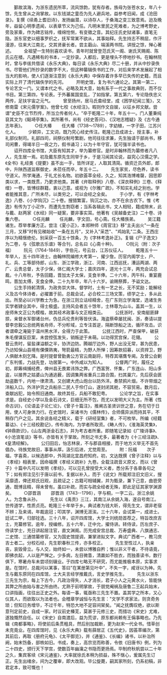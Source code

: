<!-- { "loadSidebar": true } -->
　　鄞故滨海，为浙东遗民所萃，流风馀韵，犹有存者。族母为张苍水女，年八十馀，先生曾从之询掌故。以东钱湖之童岙为先人避兵地，益参考旧闻，成《沧田录》。复撰《续甬上耆旧诗》，发扬幽潜，以诗存人，于桑海之变三致意焉。迨及晚年，益留心明季遗闻，以表章节义为己任。凡明末里民之死难者，为之博考野史，旁及家乘，作为碑志铭传，缠绵怆恻，有变徵之音。其纪庄氏史狱诸事，直笔无隐。浙东官吏以细事罗织之，抚军常某不欲从，其事始释。先生持志不稍屈，作汗漫游，往来大江南北，交其贤豪长者。尝主蕺山、端溪两书院。讲授之馀，殚心著述。
　　全祖望一生特别喜欢读书，青年时就曾登范氏天一阁、谢氏天赐阁、陈氏云在楼。凡遇稀有的书本，一定抄录。入都后，更是埋头不停地抄书。在翰林院时，曾与李绂共借读《永乐大典》，每日读《永乐大典》尽二十册，并从中抄录佚书。尽管他们所抄录的数字不大，但这种纂辑佚书的工作，对后来学术发展起了相当大的影响，使人们逐渐注意到《永乐大典》中保存着许多早已失传的史籍，而且实际上开了清代辑佚学的先河。
　　开明史馆，复为书六通论之。其第一第二，专论艺文一门。又谓本代之书，必略及其大意，始有系于一代之事故典则，而不仅书目。第三第四，专论表。于外蕃属国变乱，了如指掌。第五第六，专论隐佚忠义两传，足扶宇宙之元气。
　　曾至扬州，居马氏畬经堂，成《困学纪闻三笺》，又修南雷《宋元儒学案》。他曾七校《水经注》。暇则作文自娱，以征乡邦文献。尝谓"史臣不立节烈传，所当立传者何人。"卒于乾隆二十年，年五十一。门人董秉纯裒其文为《鲒埼亭集》。其所著书，尚有《经史答问》、《汉地志稽疑》及《古今通志年表》。
　　○任大椿
　　任大椿（1738～1789），字幼植，一字子田，江苏兴化人。
　　少颖异，工文词，既乃究心经史传注。乾隆己丑成进士，授主事，补礼部仪制司。礼部四司，祠祭仪制号繁剧，他司往往求兼，先生独请于部尚书，移司闲曹，得竭半日一夜之力，假书诵习；以为十年守官，犹可强半读书也。
　　诏开四库全书馆，大臣有知其才，举为纂修官。是时非翰林而为纂修者凡八人，先生居一焉。初及戴东原先生同举于乡，于是习闻其论说，益究心汉儒之学。《全书》礼经类《提要》虽不出一手，皆所详定，人取其清简。循资迁员外郎，郎中，升陕西道监察御史，未莅任而卒，年五十二。
　　先生家贫，尽色养，读书守道义。所学淹通，于礼尤长名物。初欲荟萃全经，久之，知其浩博难罄，因思即类以求，一类既贯，乃更求他类。其著《弁取释例》八卷、《深衣释例》三卷、《释缯》一卷，皆博综群籍，衷以己意。或视为《尔雅广疏》，不知实礼经之别也。学者能推其意，广所未尽，以类穷之，可以会经之全矣。
　　于小学，有《字林考逸》八卷、《小学钩沉》二十卷。搜猎繁富，钩沉之功，亦不在余古农下。惟《考逸》有传为丁小疋作，而遭先生剽窃者；当系各辑此书，文人相轻，籍成隙末，此与戴、赵两家《水经》同一疑案，要非事实耳。他著有《吴越备史注》二十卷、诗集六卷。
　　○任兆麟
　　任兆麟，字文田，号心斋。任大椿族弟。
　　吴江籍诸生。荐举孝廉方正。尝注《夏小正》，本郑种师《周官注》移"主夫出火"一条在三月，又移"时有见稊始收"一条在五月"，又补入"采芑"、"鸡始乳"二条。王西庄序以为精惬绝伦。别采获一百五十馀条，为《字林考逸补正》。复辑《尸子逸文》为二卷，与《弦歌古乐谱》等合刊，总名曰《心斋十种》。
　　○阮元（附：次子福）
　　阮元（1764-1849），字伯元，号云台，江苏仪征人。
　　乾隆五十一年举人，五十四年进士。由翰林院编修大考第一，擢少詹。历官内阁学士，户、礼、兵、工等部侍郎，山东、浙江学政，浙江、河南、江西巡抚，漕运两湖、两广、云贵总督，太子少保，体仁阁大学士；嘉庆四年，道光十三年，两充会试总裁。十八年秋，予告回籍，晋加太子太保，支食半俸。二十六年，丙午科，重宴鹿鸣，晋加太傅，支食全俸。二十九年卒，年八十六岁。谕赐祭葬，予谥文达。
　　公生手持躬清慎，为政务崇大体。督学时，士有一艺之长，无不奖励；能解经义及古今体诗者，必擢置于前。总裁会试，必合校二三场文策，绩学之士，多从此出。所至必以兴学教士为急。在浙江则立诂经精舍，在广东则立学海堂，选诸生务实学者肄业其中，得士极盛。主持风会者五十馀年，士林尊为山斗。盖其一生，以座师朱文正公为模楷，故其经术政事与文正相类云。
　　公抚浙时，安南艇匪肆掠，亲督水军御诸台州，伪总兵伦贵利等皆伏诛。海盗蔡牵屡扰闽、浙，奏请以提督李忠毅公总统两省舟师，不分畛域，立专注首逆，隔断馀船之法，循环攻击。识者谓牵之淹毙于温州黑水洋，全得力于此策。
　　公抚江西时，严查保甲，破获朱毛俚谋反巨案，未尝控弦发矢，销叛逆于未萌。以功得赏宫保，花翎。
　　公督云贵时，留盐课溢额之半，协济边防。腾越厅边外，野人出没无常，甚为民患，乃访知保山县境有傈傈熟夷，弩箭最精，为野人所惮；因筹款招募，以资捍卫，野人俱献木刻乞降。是时提督曾勤勇公方官云南副将，特荐其堪膺专阃。及曾公会剿广东判傜，力战先登，功居第一。中外咸以为知人。
　　公督两广时，履任之初，即筹缉捕经费，俾州县无畏累讳饰之弊。广西富贺、怀集，广东连山、阳山多盗，以接界之姑婆山为通逃薮，因调集两省重兵三路合围，扫其巢穴，先后获会匪劫盗数千，内地一律肃清。又创建大虎山炮台以防外洋。奏禁鸦片烟，不许带烟之洋船入口。外洋护货之兵船杀二民人于伶仃山，遂封闭其舱，不容贸易。数月后，查献凶犯，始令照旧通商。故终其任，兵船不敢犯粤。
　　公论学之旨，在实事求是。自经史小学以及金石诗文，巨细无所不包，而尤以发明大义为主。所著《性命古训》，《论语孟子论仁论》，《曾子十篇注》，推阐古圣贤训世之意，务在切于日用，使人可身体力行。在史馆时，采诸书为《儒林传》，合师儒异派而持其平，不稍存门户之见。其余说各经之精义，载于《研经室集》者，不可枚举。所编《经籍纂诂》、《十三经校勘记》，传布海内，为学者所取资。《畴人传》，《淮海英灵集》，《钟鼎款识》，《山左两浙金石志》，并为考古者所重。即随笔记录如《广陵诗事》、《小沧浪笔谈》等书，亦皆有关于掌故。所刻之书尤多，最著者为《十三经注疏》、《皇清经解》。
　　公归田后，怡志林泉，不与郡县相接，而于地方义举无不首先倡办。待族党故旧，事事从厚。汲引后进，尤觉周至。
　　附：阮福
　　次子福，字喜斋，以候选郎中，外简湖北宜昌府知府。初，文达既撰《曾子注释》以与《孝经》相表里，因命福撰《孝经义疏补》九卷。全载注疏音义原文，而以《曾子》十篇中凡可以发明《孝经》，可以见孔曾授受大义者，悉分系于各章各句之下；如有郑注见引于唐以前书，复据以补入，而于《说文》所载郑注旧文旧义，搜采靡遗，俾还郑氏旧观，且疏证之；古籍可相辅翼，并为甄录，兼下己意，曲鬯旁通，既博且精，得未曾有。虽曰补疏，而实与疏全经者无殊，即此足征其家学渊源矣。
　　○邵晋涵
　　邵晋涵（1743--1796），字与桐，一字二云。浙江余姚人。为念鲁从孙。
　　先生以《禹贡》三江，其南江从余姚入海，遂自号南江。世传道学，性质贞亮。乾隆三十年举于乡。典试者为钱大昕，得先生文，谓非老宿不辨；及来谒，年裁逾冠；叩其学，渊博无涯涘。三十六年，会试第一，成进士。廷试二甲，归部铨选。三十八年，诏开四库馆，大学士刘统勋首荐之，特旨改庶吉士，充纂修官。逾年，授编修。五十六年，迁中允，擢侍讲。转侍读，历左庶子、侍读学士，充日讲起居注官，直文渊阁。历充成安宫总裁、万寿盛典、八旗通志、二史馆、三通馆纂修官，又为国史馆提调，兼掌进拟文字。典试广西者一，教习庶吉士者二。分校石经，先生职春秋三传，亦多校正。
　　先生至性过人，执亲丧，哀毁骨立。与人交，始终如一，未尝以博雅自矜；惟以非义干者，不待语竟，即拂衣起，人以是严惮之。少多病，左目微眚，清羸如不胜衣，而独善读书，数行俱下，寒暑舟车未尝顷刻辍业。于四库七略无不研究，而尤能推极本原，实事求是。在馆时，总裁问以某事，答曰"在某册第见叶中"，不失一字，咸讶以为神。先生与戴东原同在四库馆，士大夫言经学推戴氏，言史学推先生。
　　先生以浙东三先生为宗，每上下古今，凡政治得失，人才消长，君子小人之元黄水火，皆能快其弊之所由始与害之所由终。尤熟于前明掌故，于朋党阉祸及唐鲁二王起兵始末，口讲指画，往往出正史之外。每语一事，辄亟称三先生不置。盖其学之所本，又心仪其人，而欲取以为法者也。会稽章学诚恒与先生言："文学不求家法，则贪奇务琐；但知日务增华，不过千年，特恐大地不足容间架矣。"闻之抚膺叹绝，欲以斯意刊定前史，自成一家。时议前史榛芜，莫甚于元修三史，而措功《宋史》尤难，遂独慨然自任。以《宋史》自南渡后，益为荒谬，原东都尚赖有王偁事略也。乃先辑《南都事略》，将使前后条贯粗具，然后别加裁断，更为赵宋一代全书。惜草创未克竟业。在四库馆时，见《永乐大典》载有薛居正《五代史》，因荟萃编次，第其前后，再取《册府元龟》、《太平御览》，并《通鉴》、《长编》诸书，以补治所阙，始末饬备，部帙如旧。书成，奏上，高宗览而称善，令依《旧唐书》例，列为二十四史，颁行天下学宫，使数百年幽瀹之书隐而更扬焉。毕制府秋帆尝以二十年之久，集宾客续《宋元通鉴》，大率就徐氏本稍为损益，殊不惬心，爰属先生订正。先生出绪余，间为之覆审，即大改观。毕公旋薨，嗣其家所刻，仍系初稿，非君定本，致可慨也！
